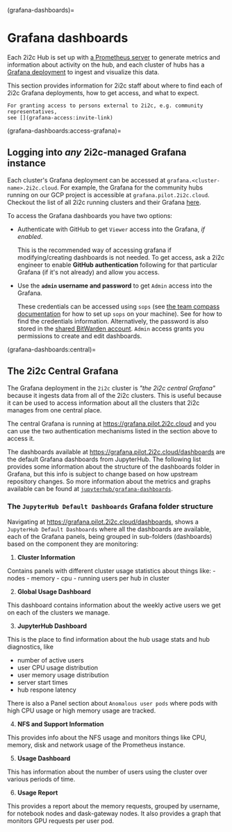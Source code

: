 (grafana-dashboards)=
# Grafana dashboards

Each 2i2c Hub is set up with [a Prometheus server](https://prometheus.io/) to generate metrics and information about activity on the hub, and each cluster of hubs has a [Grafana deployment](https://grafana.com/) to ingest and visualize this data.

This section provides information for 2i2c staff about where to find each of 2i2c Grafana deployments, how to get access, and what to expect.

```{note}
For granting access to persons external to 2i2c, e.g. community representatives,
see [](grafana-access:invite-link)
```

(grafana-dashboards:access-grafana)=
## Logging into _any_ 2i2c-managed Grafana instance

Each cluster's Grafana deployment can be accessed at `grafana.<cluster-name>.2i2c.cloud`.
For example, the Grafana for the community hubs running on our GCP project is accessible at `grafana.pilot.2i2c.cloud`.
Checkout the list of all 2i2c running clusters and their Grafana [here](https://infrastructure.2i2c.org/en/latest/reference/hubs.html).

To access the Grafana dashboards you have two options:

- Authenticate with GitHub to get `Viewer` access into the Grafana, _if enabled_.

  This is the recommended way of accessing grafana if modifying/creating dashboards is not needed.
  To get access, ask a 2i2c engineer to enable **GitHub authentication** following [](grafana-dashboards:github-auth) for that particular Grafana (if it's not already) and allow you access.

- Use the **`admin` username and password** to get `Admin` access into the Grafana.

  These credentials can be accessed using `sops` (see  [the team compass documentation](tc:secrets:sops) for how to set up `sops` on your machine).
  See [](setup-grafana:log-in) for how to find the credentials information.
  Alternatively, the password is also stored in the [shared BitWarden account](https://vault.bitwarden.com/#/vault?organizationId=11313781-4b83-41a3-9d35-afe200c8e9f1).
  `Admin` access grants you permissions to create and edit dashboards.

(grafana-dashboards:central)=
## The 2i2c Central Grafana

The Grafana deployment in the `2i2c` cluster is *"the 2i2c central Grafana"* because it ingests data from all of the 2i2c clusters. This is useful because it can be used to access information about all the clusters that 2i2c manages from one central place.

The central Grafana is running at <https://grafana.pilot.2i2c.cloud> and you can use the two authentication mechanisms listed in the [](grafana-dashboards:access-grafana) section above to access it.

The dashboards available at <https://grafana.pilot.2i2c.cloud/dashboards> are the default Grafana dashboards from JupyterHub. The following list provides some information about the structure of the dashboards folder in Grafana, but this info is subject to change based on how upstream repository changes. So more information about the metrics and graphs available can be found at [`jupyterhub/grafana-dashboards`](https://github.com/jupyterhub/grafana-dashboards).

### The `JupyterHub Default Dashboards` Grafana folder structure

Navigating at <https://grafana.pilot.2i2c.cloud/dashboards>, shows a `JupyterHub Default Dashboards` where all the dashboards are available, each of the Grafana panels, being grouped in sub-folders (dashboards) based on the component they are monitoring:

1. **Cluster Information**

  Contains panels with different cluster usage statistics about things like:
    - nodes
    - memory
    - cpu
    - running users per hub in cluster

2. **Global Usage Dashboard**

  This dashboard contains information about the weekly active users we get on each of the clusters we manage.

3. **JupyterHub Dashboard**

  This is the place to find information about the hub usage stats and hub diagnostics, like
  - number of active users
  - user CPU usage distribution
  - user memory usage distribution
  - server start times
  - hub respone latency

  There is also a Panel section about `Anomalous user pods` where pods with high CPU usage or high memory usage are tracked.

4. **NFS and Support Information**

  This provides info about the NFS usage and monitors things like CPU, memory, disk and network usage of the Prometheus instance.

5. **Usage Dashboard**

  This has information about the number of users using the cluster over various periods of time.

6. **Usage Report**

  This provides a report about the memory requests, grouped by username, for notebook nodes and dask-gateway nodes. It also provides a graph that monitors GPU requests per user pod.
